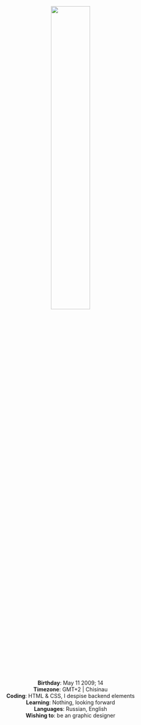 <p align="center" width="100%">
    <img src="https://github.com/bjuonday/bjuonday/assets/113231787/29af257f-6720-4b46-8df3-bf21dbadebee" width="45%">
<br>
    <b>Birthday</b>: May 11 2009; 14<br>
    <b>Timezone</b>: GMT+2 | Chisinau<br>
    <b>Coding</b>: HTML & CSS, I despise backend elements<br>
    <b>Learning</b>: Nothing, looking forward<br>
    <b>Languages</b>: Russian, English<br>
    <b>Wishing to</b>: be an graphic designer
</p>
